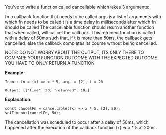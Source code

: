 You've to write a function called cancellable which takes 3 arguments:

fn a callback function that needs to be called
args is a list of arguments with which fn needs to be called
t is a time delay in milliseconds after which fn should be called
The cancellable function should return another function that when called, will cancel the callback. This returned function is called with a delay of 50ms such that, if t is more than 50ms, the callback gets cancelled, else the callback completes its course without being cancelled.

NOTE: DO NOT WORRY ABOUT THE OUTPUT, ITS ONLY THERE TO COMPARE YOUR FUNCTION OUTCOME WITH THE EXPECTED OUTCOME. YOU HAVE TO ONLY RETURN A FUNCTION

**Example:**

```
Input: fn = (x) => x * 5, args = [2], t = 20

Output: [{"time": 20, "returned": 10}]
```

**Explanation:**

```
const cancelFn = cancellable((x) => x * 5, [2], 20);
setTimeout(cancelFn, 50);
```

The cancellation was scheduled to occur after a delay of 50ms, which happened after the execution of the callback function (x) => x * 5 at 20ms.
